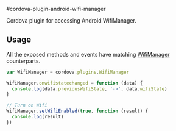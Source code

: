 #cordova-plugin-android-wifi-manager

Cordova plugin for accessing Android WifiManager.

## Usage

All the exposed methods and events have matching [WifiManager](https://developer.android.com/reference/android/net/wifi/WifiManager.html) counterparts.

```javascript
var WifiManager = cordova.plugins.WifiManager

WifiManager.onwifistatechanged = function (data) {
  console.log(data.previousWifiState, '->', data.wifiState)
}

// Turn on Wifi
WifiManager.setWifiEnabled(true, function (result) {
  console.log(result)
})
```
